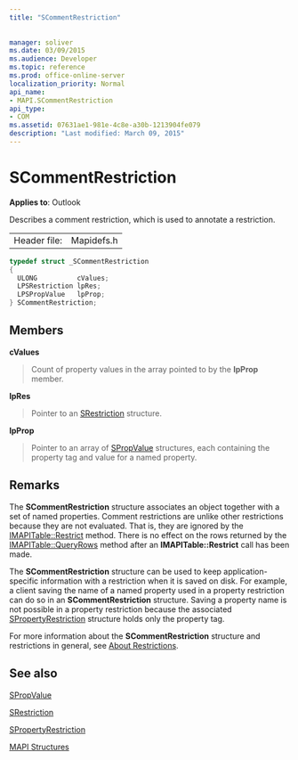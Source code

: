 ```yaml
---
title: "SCommentRestriction"
 
 
manager: soliver
ms.date: 03/09/2015
ms.audience: Developer
ms.topic: reference
ms.prod: office-online-server
localization_priority: Normal
api_name:
- MAPI.SCommentRestriction
api_type:
- COM
ms.assetid: 07631ae1-981e-4c8e-a30b-1213904fe079
description: "Last modified: March 09, 2015"
---
```


# SCommentRestriction

  
  
**Applies to**: Outlook 
  
Describes a comment restriction, which is used to annotate a restriction. 
  
|||
|:-----|:-----|
|Header file:  <br/> |Mapidefs.h  <br/> |
   
```cpp
typedef struct _SCommentRestriction
{
  ULONG          cValues;
  LPSRestriction lpRes;
  LPSPropValue   lpProp;
} SCommentRestriction;

```

## Members

 **cValues**
  
> Count of property values in the array pointed to by the **lpProp** member. 
    
 **lpRes**
  
> Pointer to an [SRestriction](srestriction.md) structure. 
    
 **lpProp**
  
> Pointer to an array of [SPropValue](spropvalue.md) structures, each containing the property tag and value for a named property. 
    
## Remarks

The **SCommentRestriction** structure associates an object together with a set of named properties. Comment restrictions are unlike other restrictions because they are not evaluated. That is, they are ignored by the [IMAPITable::Restrict](imapitable-restrict.md) method. There is no effect on the rows returned by the [IMAPITable::QueryRows](imapitable-queryrows.md) method after an **IMAPITable::Restrict** call has been made. 
  
The **SCommentRestriction** structure can be used to keep application-specific information with a restriction when it is saved on disk. For example, a client saving the name of a named property used in a property restriction can do so in an **SCommentRestriction** structure. Saving a property name is not possible in a property restriction because the associated [SPropertyRestriction](spropertyrestriction.md) structure holds only the property tag. 
  
For more information about the **SCommentRestriction** structure and restrictions in general, see [About Restrictions](about-restrictions.md). 
  
## See also



[SPropValue](spropvalue.md)
  
[SRestriction](srestriction.md)
  
[SPropertyRestriction](spropertyrestriction.md)


[MAPI Structures](mapi-structures.md)

